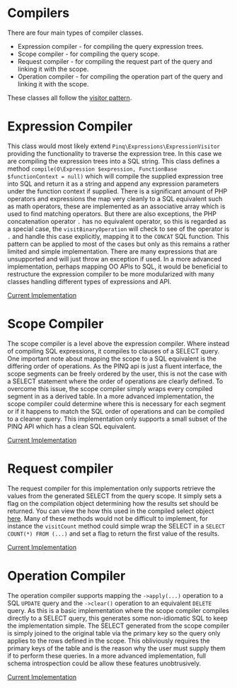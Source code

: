 Compilers
=========

There are four main types of compiler classes.

 - Expression compiler - for compiling the query expression trees.
 - Scope compiler - for compiling the query scope.
 - Request compiler - for compiling the request part of the query and linking it with the scope.
 - Operation compiler - for compiling the operation part of the query and linking it with the scope.

These classes all follow the [visitor pattern][1].

Expression Compiler
===================

This class would most likely extend `Pinq\Expressions\ExpressionVisitor` providing
the functionality to traverse the expression tree. In this case we are compiling the
expression trees into a SQL string. This class defines a method
`compile(O\Expression $expression, FunctionBase $functionContext = null)` which will
compile the supplied expression tree into SQL and return it as a string and append any
expression parameters under the function context if supplied. There is a significant amount
of PHP operators and expressions the map very cleanly to a SQL equivalent such as math
operators, these are implemented as an associative array which is used to find matching operators. 
But there are also exceptions, the PHP concatenation operator `.` has no equivalent operator, so
this is regarded as a special case, the `visitBinaryOperation` will check to see of the operator
is `.` and handle this case explicitly, mapping it to the `CONCAT` SQL function. This pattern
can be applied to most of the cases but only as this remains a rather limited and simple implementation.
There are many expressions that are unsupported and will just throw an exception if used.
In a more advanced implementation, perhaps mapping OO APIs to SQL, it would be beneficial to
restructure the expression compiler to be more modularized with many classes handling
different types of expressions and API.

[Current Implementation](ExpressionCompiler.php)

Scope Compiler
==============

The scope compiler is a level above the expression compiler. Where instead of compiling
SQL expressions, it compiles to clauses of a SELECT query. One important note about mapping
the scope to a SQL equivalent is the differing order of operations. As the PINQ api is
just a fluent interface, the scope segments can be freely ordered by the user, this is not
the case with a SELECT statement where the order of operations are clearly defined. To
overcome this issue, the scope compiler simply wraps every compiled segment in as a derived
table. In a more advanced implementation, the scope compiler could determine where this
is necessary for each segment or if it happens to match the SQL order of operations and
can be compiled to a cleaner query. This implementation only supports a small subset of
the PINQ API which has a clean SQL equivalent.

[Current Implementation](ScopeCompiler.php)

Request compiler
================

The request compiler for this implementation only supports retrieve the values
from the generated SELECT from the query scope. It simply sets a flag on the
compilation object determining how the results set should be returned. You
can view the how this used in the compiled select object [here](../Compiled/Select.php).
Many of these methods would not be difficult to implement, for instance the `visitCount`
method could simple wrap the SELECT in a `SELECT COUNT(*) FROM (...)` and set a flag
to return the first value of the results.

[Current Implementation](RequestCompiler.php)

Operation Compiler
==================

The operation compiler supports mapping the `->apply(...)` operation to a
SQL `UPDATE` query and the `->clear()` operation to an equivalent `DELETE` query.
As this is a basic implementation where the scope compiler compiles directly to
a SELECT query, this generates some non-idiomatic SQL to keep the implementation simple.
The SELECT generated from the scope compiler is simply joined to the original table
via the primary key so the query only applies to the rows defined in the scope. This
obliviously requires the primary keys of the table and is the reason why the user must
supply them if to perform these queries. In a more advanced implementation, full schema
introspection could be allow these features unobtrusively. 

[Current Implementation](OperationCompiler.php)

[1]: http://en.wikipedia.org/wiki/Visitor_pattern
